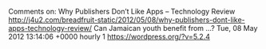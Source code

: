 Comments on: Why Publishers Don’t Like Apps – Technology Review http://j4u2.com/breadfruit-static/2012/05/08/why-publishers-dont-like-apps-technology-review/ Can Jamaican youth benefit from ...? Tue, 08 May 2012 13:14:06 +0000  hourly   1  https://wordpress.org/?v=5.2.4